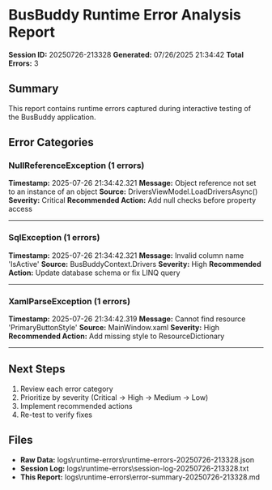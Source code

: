 # BusBuddy Runtime Error Analysis Report
**Session ID:** 20250726-213328
**Generated:** 07/26/2025 21:34:42
**Total Errors:** 3

## Summary
This report contains runtime errors captured during interactive testing of the BusBuddy application.

## Error Categories
### NullReferenceException (1 errors)
**Timestamp:** 2025-07-26 21:34:42.321
**Message:** Object reference not set to an instance of an object
**Source:** DriversViewModel.LoadDriversAsync()
**Severity:** Critical
**Recommended Action:** Add null checks before property access

---

### SqlException (1 errors)
**Timestamp:** 2025-07-26 21:34:42.321
**Message:** Invalid column name 'IsActive'
**Source:** BusBuddyContext.Drivers
**Severity:** High
**Recommended Action:** Update database schema or fix LINQ query

---

### XamlParseException (1 errors)
**Timestamp:** 2025-07-26 21:34:42.319
**Message:** Cannot find resource 'PrimaryButtonStyle'
**Source:** MainWindow.xaml
**Severity:** High
**Recommended Action:** Add missing style to ResourceDictionary

---

## Next Steps
1. Review each error category
2. Prioritize by severity (Critical → High → Medium → Low)
3. Implement recommended actions
4. Re-test to verify fixes

## Files
- **Raw Data:** logs\runtime-errors\runtime-errors-20250726-213328.json
- **Session Log:** logs\runtime-errors\session-log-20250726-213328.txt
- **This Report:** logs\runtime-errors\error-summary-20250726-213328.md
